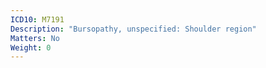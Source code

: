 ```yaml
---
ICD10: M7191
Description: "Bursopathy, unspecified: Shoulder region"
Matters: No
Weight: 0
---
```


